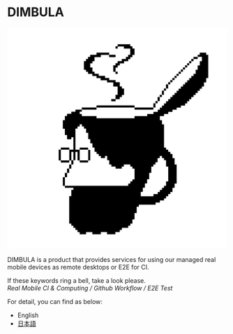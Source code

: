 <meta name="slack-app-id" content="A04TTVBSK6J">

# DIMBULA

![icon.png](assets/image/icon.png)

DIMBULA is a product that provides services for using our managed real mobile devices as remote desktops or E2E for CI.

If these keywords ring a bell, take a look please.  
*Real Mobile CI & Computing / Github Workflow / E2E Test*

For detail, you can find as below:
* English
* [日本語](./pages/ja/README.md)
